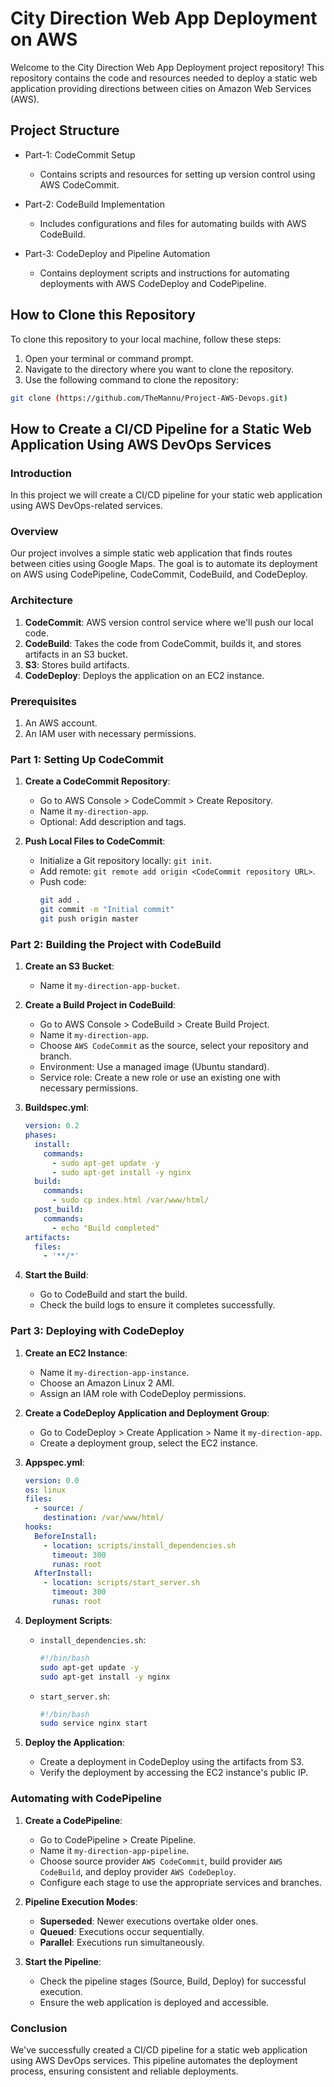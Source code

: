 # City Direction Web App Deployment on AWS

Welcome to the City Direction Web App Deployment project repository! This repository contains the code and resources needed to deploy a static web application providing directions between cities on Amazon Web Services (AWS). 

## Project Structure

- Part-1: CodeCommit Setup
  - Contains scripts and resources for setting up version control using AWS CodeCommit.

- Part-2: CodeBuild Implementation
  - Includes configurations and files for automating builds with AWS CodeBuild.

- Part-3: CodeDeploy and Pipeline Automation
  - Contains deployment scripts and instructions for automating deployments with AWS CodeDeploy and CodePipeline.
  
## How to Clone this Repository

To clone this repository to your local machine, follow these steps:

1. Open your terminal or command prompt.
2. Navigate to the directory where you want to clone the repository.
3. Use the following command to clone the repository:

```bash
git clone (https://github.com/TheMannu/Project-AWS-Devops.git)
```


## How to Create a CI/CD Pipeline for a Static Web Application Using AWS DevOps Services

### Introduction

In this project we will create a CI/CD pipeline for your static web application using AWS DevOps-related services.

### Overview
Our project involves a simple static web application that finds routes between cities using Google Maps. The goal is to automate its deployment on AWS using CodePipeline, CodeCommit, CodeBuild, and CodeDeploy.

### Architecture
1. **CodeCommit**: AWS version control service where we'll push our local code.
2. **CodeBuild**: Takes the code from CodeCommit, builds it, and stores artifacts in an S3 bucket.
3. **S3**: Stores build artifacts.
4. **CodeDeploy**: Deploys the application on an EC2 instance.

### Prerequisites
1. An AWS account.
2. An IAM user with necessary permissions.

### Part 1: Setting Up CodeCommit
1. **Create a CodeCommit Repository**:
   - Go to AWS Console > CodeCommit > Create Repository.
   - Name it `my-direction-app`.
   - Optional: Add description and tags.

2. **Push Local Files to CodeCommit**:
   - Initialize a Git repository locally: `git init`.
   - Add remote: `git remote add origin <CodeCommit repository URL>`.
   - Push code: 
     ```bash
     git add .
     git commit -m "Initial commit"
     git push origin master
     ```

### Part 2: Building the Project with CodeBuild
1. **Create an S3 Bucket**:
   - Name it `my-direction-app-bucket`.

2. **Create a Build Project in CodeBuild**:
   - Go to AWS Console > CodeBuild > Create Build Project.
   - Name it `my-direction-app`.
   - Choose `AWS CodeCommit` as the source, select your repository and branch.
   - Environment: Use a managed image (Ubuntu standard).
   - Service role: Create a new role or use an existing one with necessary permissions.

3. **Buildspec.yml**:
   ```yaml
   version: 0.2
   phases:
     install:
       commands:
         - sudo apt-get update -y
         - sudo apt-get install -y nginx
     build:
       commands:
         - sudo cp index.html /var/www/html/
     post_build:
       commands:
         - echo "Build completed"
   artifacts:
     files:
       - '**/*'
   ```

4. **Start the Build**:
   - Go to CodeBuild and start the build.
   - Check the build logs to ensure it completes successfully.

### Part 3: Deploying with CodeDeploy
1. **Create an EC2 Instance**:
   - Name it `my-direction-app-instance`.
   - Choose an Amazon Linux 2 AMI.
   - Assign an IAM role with CodeDeploy permissions.

2. **Create a CodeDeploy Application and Deployment Group**:
   - Go to CodeDeploy > Create Application > Name it `my-direction-app`.
   - Create a deployment group, select the EC2 instance.

3. **Appspec.yml**:
   ```yaml
   version: 0.0
   os: linux
   files:
     - source: /
       destination: /var/www/html/
   hooks:
     BeforeInstall:
       - location: scripts/install_dependencies.sh
         timeout: 300
         runas: root
     AfterInstall:
       - location: scripts/start_server.sh
         timeout: 300
         runas: root
   ```

4. **Deployment Scripts**:
   - `install_dependencies.sh`:
     ```bash
     #!/bin/bash
     sudo apt-get update -y
     sudo apt-get install -y nginx
     ```
   - `start_server.sh`:
     ```bash
     #!/bin/bash
     sudo service nginx start
     ```

5. **Deploy the Application**:
   - Create a deployment in CodeDeploy using the artifacts from S3.
   - Verify the deployment by accessing the EC2 instance's public IP.

### Automating with CodePipeline
1. **Create a CodePipeline**:
   - Go to CodePipeline > Create Pipeline.
   - Name it `my-direction-app-pipeline`.
   - Choose source provider `AWS CodeCommit`, build provider `AWS CodeBuild`, and deploy provider `AWS CodeDeploy`.
   - Configure each stage to use the appropriate services and branches.

2. **Pipeline Execution Modes**:
   - **Superseded**: Newer executions overtake older ones.
   - **Queued**: Executions occur sequentially.
   - **Parallel**: Executions run simultaneously.

3. **Start the Pipeline**:
   - Check the pipeline stages (Source, Build, Deploy) for successful execution.
   - Ensure the web application is deployed and accessible.

### Conclusion

We've successfully created a CI/CD pipeline for a static web application using AWS DevOps services. This pipeline automates the deployment process, ensuring consistent and reliable deployments.
